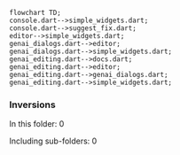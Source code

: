 <!---
Generated by https://github.com/polina-c/layerlens
Dependencies that create loops (inversions) are marked with `!`.
-->

```mermaid
flowchart TD;
console.dart-->simple_widgets.dart;
console.dart-->suggest_fix.dart;
editor-->simple_widgets.dart;
genai_dialogs.dart-->editor;
genai_dialogs.dart-->simple_widgets.dart;
genai_editing.dart-->docs.dart;
genai_editing.dart-->editor;
genai_editing.dart-->genai_dialogs.dart;
genai_editing.dart-->simple_widgets.dart;
```

### Inversions
In this folder: 0

Including sub-folders: 0

